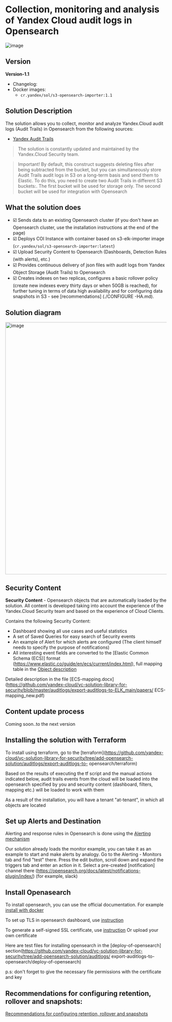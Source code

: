 # Collection, monitoring and analysis of Yandex Cloud audit logs in Opensearch

![image](https://user-images.githubusercontent.com/85429798/184665197-01f0cbca-78f3-4b32-90f1-ee6a4fa71d8e.png)

## Version

**Version-1.1**
- Changelog:
- Docker images:
    - `cr.yandex/sol/s3-opensearch-importer:1.1`

## Solution Description
The solution allows you to collect, monitor and analyze Yandex.Cloud audit logs (Audit Trails) in Opensearch from the following sources:
- [Yandex Audit Trails](https://cloud.yandex.ru/docs/audit-trails/)

> The solution is constantly updated and maintained by the Yandex.Cloud Security team.

> Important! By default, this construct suggests deleting files after being subtracted from the bucket, but you can simultaneously store Audit Trails audit logs in S3 on a long-term basis and send them to Elastic. To do this, you need to create two Audit Trails in different S3 buckets:. The first bucket will be used for storage only. The second bucket will be used for integration with Opensearch

## What the solution does
- ☑️ Sends data to an existing Opensearch cluster (if you don't have an Opensearch cluster, use the installation instructions at the end of the page)
- ☑️ Deploys COI Instance with container based on s3-elk-importer image (`cr.yandex/sol/s3-opensearch-importer:latest`)
- ☑️ Upload Security Content to Opensearch (Dashboards, Detection Rules (with alerts), etc.)
- ☑️ Provides continuous delivery of json files with audit logs from Yandex Object Storage (Audit Trails) to Opensearch
- ☑️ Creates indexes on two replicas, configures a basic rollover policy (create new indexes every thirty days or when 50GB is reached), for further tuning in terms of data high availability and for configuring data snapshots in S3 - see [recommendations] (./CONFIGURE -HA.md).

## Solution diagram
<img width="786" alt="image" src="https://user-images.githubusercontent.com/85429798/184668940-295e5e53-615d-434a-8e03-7396d00e0781.png">


## Security Content
**Security Content** - Opensearch objects that are automatically loaded by the solution. All content is developed taking into account the experience of the Yandex.Cloud Security team and based on the experience of Cloud Clients.

Contains the following Security Content:
- Dashboard showing all use cases and useful statistics
- A set of Saved Queries for easy search of Security events
- An example of Alert for which alerts are configured (The client himself needs to specify the purpose of notifications)
- All interesting event fields are converted to the [Elastic Common Schema (ECS)] format (https://www.elastic.co/guide/en/ecs/current/index.html), full mapping table in the [Object description](https://github.com/yandex-cloud/yc-solution-library-for-security/blob/master/auditlogs/export-auditlogs-to-ELK_main/papers/Описание%20объектов%20eng.docx) 

Detailed description in the file [ECS-mapping.docx](https://github.com/yandex-cloud/yc-solution-library-for-security/blob/master/auditlogs/export-auditlogs-to-ELK_main/papers/ ECS-mapping_new.pdf)

## Content update process
Coming soon..to the next version

## Installing the solution with Terraform

To install using terraform, go to the [terraform](https://github.com/yandex-cloud/yc-solution-library-for-security/tree/add-opensearch-solution/auditlogs/export-auditlogs-to- opensearch/terraform)

Based on the results of executing the tf script and the manual actions indicated below, audit trails events from the cloud will be loaded into the opensearch specified by you and security content (dashboard, filters, mapping etc.) will be loaded to work with them

As a result of the installation, you will have a tenant "at-tenant", in which all objects are located

## Set up Alerts and Destination
Alerting and response rules in Opensearch is done using the [Alerting mechanism](https://opensearch.org/docs/latest/monitoring-plugins/alerting/index/)

Our solution already loads the monitor example, you can take it as an example to start and make alerts by analogy. Go to the Alerting - Monitors tab and find "test" there. Press the edit button, scroll down and expand the triggers tab and enter an action in it. Select a pre-created [notification] channel there (https://opensearch.org/docs/latest/notifications-plugin/index/) (for example, slack)


## Install Openasearch
To install opensearch, you can use the official documentation. For example [install with docker](https://opensearch.org/docs/2.1/opensearch/install/index/)

To set up TLS in opensearch dashboard, use [instruction](https://opensearch.org/docs/2.1/dashboards/install/tls/)

To generate a self-signed SSL certificate, use [instruction](https://opensearch.org/docs/2.1/security-plugin/configuration/generate-certificates/)
Or upload your own certificate

Here are test files for installing opensearch in the [deploy-of-opensearch] section(https://github.com/yandex-cloud/yc-solution-library-for-security/tree/add-opensearch-solution/auditlogs/ export-auditlogs-to-opensearch/deploy-of-opensearch)

p.s: don't forget to give the necessary file permissions with the certificate and key

## Recommendations for configuring retention, rollover and snapshots:

[Recommendations for configuring retention, rollover and snapshots](./CONFIGURE-HA.md)
